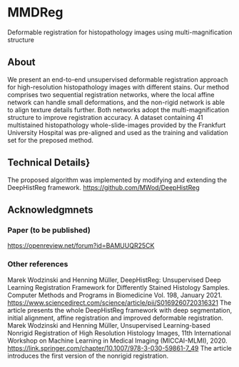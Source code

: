 # MMDReg
Deformable registration for histopathology images using multi-magnification structure

## About
We present an end-to-end unsupervised deformable registration approach for high-resolution histopathology images with different stains. Our method comprises two sequential registration networks, where the local affine network can handle small deformations, and the non-rigid network is able to align texture details further. Both networks adopt the multi-magnification structure to improve registration accuracy. A dataset containing 41 multistained histopathology whole-slide-images provided by the Frankfurt University Hospital was pre-aligned and used as the training and validation set for the preposed method.

## Technical Details}
The proposed algorithm was implemented by modifying and extending the DeepHistReg framework. https://github.com/MWod/DeepHistReg

## Acknowledgmnets
### Paper (to be published)
https://openreview.net/forum?id=BAMUUQR25CK
### Other references
Marek Wodzinski and Henning Müller, DeepHistReg: Unsupervised Deep Learning Registration Framework for Differently Stained Histology Samples. Computer Methods and Programs in Biomedicine Vol. 198, January 2021. 
https://www.sciencedirect.com/science/article/pii/S0169260720316321 
The article presents the whole DeepHistReg framework with deep segmentation, initial alignment, affine registration and improved deformable registration.
Marek Wodzinski and Henning Müller, Unsupervised Learning-based Nonrigid Registration of High Resolution Histology Images, 11th International Workshop on Machine Learning in Medical Imaging (MICCAI-MLMI), 2020.
https://link.springer.com/chapter/10.1007/978-3-030-59861-7_49 
The article introduces the first version of the nonrigid registration.
